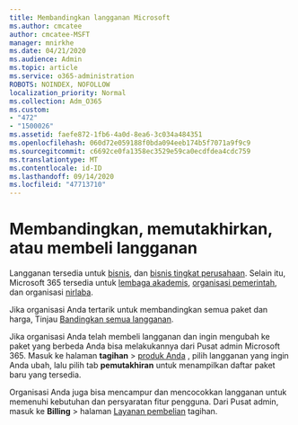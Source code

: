 ```yaml
---
title: Membandingkan langganan Microsoft
ms.author: cmcatee
author: cmcatee-MSFT
manager: mnirkhe
ms.date: 04/21/2020
ms.audience: Admin
ms.topic: article
ms.service: o365-administration
ROBOTS: NOINDEX, NOFOLLOW
localization_priority: Normal
ms.collection: Adm_O365
ms.custom:
- "472"
- "1500026"
ms.assetid: faefe872-1fb6-4a0d-8ea6-3c034a484351
ms.openlocfilehash: 060d72e059188f0bda094eeb174b5f7071a9f9c9
ms.sourcegitcommit: c6692ce0fa1358ec3529e59ca0ecdfdea4cdc759
ms.translationtype: MT
ms.contentlocale: id-ID
ms.lasthandoff: 09/14/2020
ms.locfileid: "47713710"
---
```

# <a name="compare-upgrade-or-purchase-subscriptions"></a>Membandingkan, memutakhirkan, atau membeli langganan
  
Langganan tersedia untuk [bisnis](https://products.office.com/compare-all-microsoft-office-products?tab=2), dan [bisnis tingkat perusahaan](https://products.office.com/business/compare-more-office-365-for-business-plans). Selain itu, Microsoft 365 tersedia untuk [lembaga akademis](https://products.office.com/academic/compare-office-365-education-plans), [organisasi pemerintah](https://products.office.com/government/compare-office-365-government-plans), dan organisasi [nirlaba](https://products.office.com/nonprofit/office-365-nonprofit-plans-and-pricing?tab=1).
  
Jika organisasi Anda tertarik untuk membandingkan semua paket dan harga, Tinjau [Bandingkan semua langganan](https://products.office.com/business/compare-more-office-365-for-business-plans).
  
Jika organisasi Anda telah membeli langganan dan ingin mengubah ke paket yang berbeda Anda bisa melakukannya dari Pusat admin Microsoft 365. Masuk ke halaman **tagihan** \> [produk Anda](https://go.microsoft.com/fwlink/p/?linkid=842054) , pilih langganan yang ingin Anda ubah, lalu pilih tab **pemutakhiran** untuk menampilkan daftar paket baru yang tersedia.
  
Organisasi Anda juga bisa mencampur dan mencocokkan langganan untuk memenuhi kebutuhan dan persyaratan fitur pengguna. Dari Pusat admin, masuk ke **Billing** \> halaman [Layanan pembelian](https://go.microsoft.com/fwlink/p/?linkid=868433) tagihan.